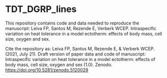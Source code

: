 # TDT_DGRP_lines
 
This repository contains code and data needed to reproduce the manuscript: Leiva FP, Santos M, Rezende E, Verberk WCEP. Intraspecific variation on heat tolerance in a model ectotherm: effects of body mass, cell size, oxygen and sex. 

Cite the repository as: 
Leiva FP, Santos M, Rezende E, & Verberk WCEP. (2021, July 21). Draft version of paper data and code of manuscript: Intraspecific variation on heat tolerance in a model ectotherm: effects of body mass, cell size, oxygen and sex (1.0). Zenodo. https://doi.org/10.5281/zenodo.5120029
